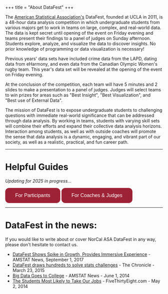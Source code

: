 +++ 
title = "About DataFest" 
+++

<style>
.button {
  background-color: #9D2235; 
  border: none;
  color: white;
  padding: 15px 32px;
  text-align: center;
  text-decoration: none;
  display: inline-block;
  font-size: 16px;
  border-radius: 12px;
}
</style>

The [American Statistical Association's](https://ww2.amstat.org/education/datafest/) DataFest, founded at UCLA in 2011, is a 48-hour data analysis competition in which undergraduate students from various majors get to work in teams on large, complex, and real-world data. The data is kept secret until opening of the event on Friday evening and teams present their findings to a panel of judges on Sunday afternoon. Students explore, analyze, and visualize the data to discover insights. No prior knowledge of programming or data visualization is necessary!

Previous years' data sets have included crime data from the LAPD, dating data from eHarmony, and even data from the Canadian Olympic Women's rugby team. This year's data set will be revealed at the opening of the event on Friday evening.

At the conclusion of the competition, each team will have 5 minutes and 2 slides to make a presentation to a panel of judges. Judges will select teams to win prizes for areas such as "Best Insight", "Best Visualization", and "Best use of External Data".

The mission of DataFest is to expose undergraduate students to challenging questions with immediate real-world significance that can be addressed through data analysis. By working in teams, students with varying skill sets will combine their efforts and expand their collective data analysis horizons. Interaction among students, as well as with outside coaches will promote the sense that data analysis is a dynamic, engaging, and vibrant part of our society, as well as a realistic, practical, and fun career path.

------------------------------------------------------------------------

<!----
# Who is at ASA DataFest @ Sacramento State 2024? 

- 30 participants
- 8 coaches
- 4 organizers
- 3 judges
---->

# Helpful Guides

*Updating for 2025 in progress\...*

<a href="/info_guide_sac"><button class="button">For Participants</button></a> <a href="/coach_judge_info"><button class="button">For Coaches & Judges</button></a>

------------------------------------------------------------------------

# DataFest in the news:

If you would like to write about or cover NorCal ASA DataFest in any way, please don't hesitate to contact us.

<!-- Broken Link
-   [DataFest Competition Engages Students Across Disciplines](https://www.csuchico.edu/cob/news/datafest.shtml) - Chico State News, June 6, 2019
-->
-   [DataFest Shows Spike in Growth, Provides Immersive Experience](http://magazine.amstat.org/blog/2017/09/01/datafest-2/) - AMSTAT News, September 1, 2017
-   [DataFest draws hundreds to solve stats challenges](http://www.dukechronicle.com/article/2015/03/datafest-draws-hundreds-solve-stats-challenges) - The Chronicle - March 23, 2015
-   [Big Data Goes to College](http://magazine.amstat.org/blog/2014/06/01/datafest/) - AMSTAT News - June 1, 2014
-   [The Students Most Likely to Take Our Jobs](http://fivethirtyeight.com/datalab/the-students-most-likely-to-take-our-jobs/) - FiveThirtyEight.com - May 2, 2014
